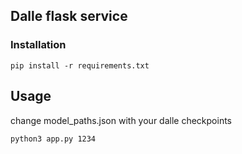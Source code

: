 ## Dalle flask service

### Installation

`pip install -r requirements.txt`

## Usage

change model_paths.json with your dalle checkpoints

`python3 app.py 1234`
